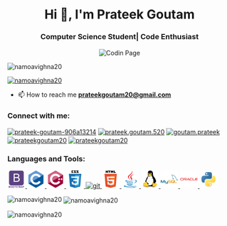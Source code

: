 <h1 align="center">Hi 👋, I'm Prateek Goutam</h1>
<h3 align="center">Computer Science Student| Code Enthusiast</h3>

<p align="center"> 
<img align="center" alt="Codin Page" src="https://media.giphy.com/media/qdf1QyvxipVh6/giphy.gif"/>
</p>

<p align="left"> <img src="https://komarev.com/ghpvc/?username=namoavighna20&label=Profile%20views&color=0e75b6&style=flat" alt="namoavighna20" /> </p>

<p align="left"> <a href="https://github.com/ryo-ma/github-profile-trophy"><img src="https://github-profile-trophy.vercel.app/?username=namoavighna20" alt="namoavighna20" /></a> </p>

- 📫 How to reach me **prateekgoutam20@gmail.com**

<h3 align="left">Connect with me:</h3>
<p align="left">
<a href="https://linkedin.com/in/prateek-goutam-906a13214" target="blank"><img align="center" src="https://raw.githubusercontent.com/rahuldkjain/github-profile-readme-generator/master/src/images/icons/Social/linked-in-alt.svg" alt="prateek-goutam-906a13214" height="30" width="40" /></a>
<a href="https://fb.com/prateek.goutam.520" target="blank"><img align="center" src="https://raw.githubusercontent.com/rahuldkjain/github-profile-readme-generator/master/src/images/icons/Social/facebook.svg" alt="prateek.goutam.520" height="30" width="40" /></a>
<a href="https://instagram.com/goutam.prateek" target="blank"><img align="center" src="https://raw.githubusercontent.com/rahuldkjain/github-profile-readme-generator/master/src/images/icons/Social/instagram.svg" alt="goutam.prateek" height="30" width="40" /></a>
<a href="https://www.hackerrank.com/prateekgoutam20" target="blank"><img align="center" src="https://raw.githubusercontent.com/rahuldkjain/github-profile-readme-generator/master/src/images/icons/Social/hackerrank.svg" alt="prateekgoutam20" height="30" width="40" /></a>
<a href="https://auth.geeksforgeeks.org/user/prateekgoutam20" target="blank"><img align="center" src="https://raw.githubusercontent.com/rahuldkjain/github-profile-readme-generator/master/src/images/icons/Social/geeks-for-geeks.svg" alt="prateekgoutam20" height="30" width="40" /></a>
</p>

<h3 align="left">Languages and Tools:</h3>
<p align="left"> <a href="https://getbootstrap.com" target="_blank"> <img src="https://raw.githubusercontent.com/devicons/devicon/master/icons/bootstrap/bootstrap-plain-wordmark.svg" alt="bootstrap" width="40" height="40"/> </a> <a href="https://www.cprogramming.com/" target="_blank"> <img src="https://raw.githubusercontent.com/devicons/devicon/master/icons/c/c-original.svg" alt="c" width="40" height="40"/> </a> <a href="https://www.w3schools.com/cpp/" target="_blank"> <img src="https://raw.githubusercontent.com/devicons/devicon/master/icons/cplusplus/cplusplus-original.svg" alt="cplusplus" width="40" height="40"/> </a> <a href="https://www.w3schools.com/css/" target="_blank"> <img src="https://raw.githubusercontent.com/devicons/devicon/master/icons/css3/css3-original-wordmark.svg" alt="css3" width="40" height="40"/> </a> <a href="https://git-scm.com/" target="_blank"> <img src="https://www.vectorlogo.zone/logos/git-scm/git-scm-icon.svg" alt="git" width="40" height="40"/> </a> <a href="https://www.w3.org/html/" target="_blank"> <img src="https://raw.githubusercontent.com/devicons/devicon/master/icons/html5/html5-original-wordmark.svg" alt="html5" width="40" height="40"/> </a> <a href="https://www.java.com" target="_blank"> <img src="https://raw.githubusercontent.com/devicons/devicon/master/icons/java/java-original.svg" alt="java" width="40" height="40"/> </a> <a href="https://www.linux.org/" target="_blank"> <img src="https://raw.githubusercontent.com/devicons/devicon/master/icons/linux/linux-original.svg" alt="linux" width="40" height="40"/> </a> <a href="https://www.mysql.com/" target="_blank"> <img src="https://raw.githubusercontent.com/devicons/devicon/master/icons/mysql/mysql-original-wordmark.svg" alt="mysql" width="40" height="40"/> </a> <a href="https://www.oracle.com/" target="_blank"> <img src="https://raw.githubusercontent.com/devicons/devicon/master/icons/oracle/oracle-original.svg" alt="oracle" width="40" height="40"/> </a> <a href="https://www.python.org" target="_blank"> <img src="https://raw.githubusercontent.com/devicons/devicon/master/icons/python/python-original.svg" alt="python" width="40" height="40"/> </a> </p>

<p><img align="left" src="https://github-readme-stats.vercel.app/api/top-langs?username=namoavighna20&show_icons=true&locale=en&layout=compact" alt="namoavighna20" /></p>

<p>&nbsp;<img align="center" src="https://github-readme-stats.vercel.app/api?username=namoavighna20&show_icons=true&locale=en" alt="namoavighna20" /></p>

<p><img align="center" src="https://github-readme-streak-stats.herokuapp.com/?user=namoavighna20&" alt="namoavighna20" /></p>
